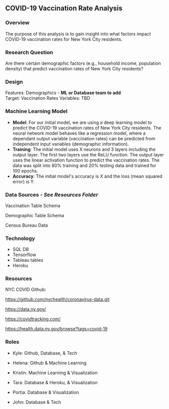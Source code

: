 ## **COVID-19 Vaccination Rate Analysis**

### Overview
The purpose of this analysis is to gain insight into what factors impact COVID-19 vaccination rates for New York City residents. 

### Research Question
Are there certain demographic factors (e.g., household income, population density) that predict vaccination rates of New York City residents?

### Design

Features: Demographics - **ML or Database team to add**<br/>
Target: Vaccination Rates
Variables: TBD

### Machine Learning Model
* **Model**: For our initial model, we are using a deep learning model to predict the COVID-19 vaccination rates of New York City residents. The neural network model behaves like a regression model, where a dependant output variable (vaccination rates) can be predicted from independent input variables (demographic information). 
* **Training**: The initial model uses X neurons and 3 layers including the output layer. The first two layers use the ReLU function. The output layer uses the linear activation function to predict the vaccination rates. The data was split into 80% training and 20% testing data and trained for 100 epochs. 
* **Accuracy**: The initial model's accuracy is X and the loss (mean squared error) is Y. 


### Data Sources - *See Resources Folder*
Vaccination Table Schema

Demographic Table Schema

Census Bureau Data

### Technology
* SQL DB
* Tensorflow
* Tableau tables
* Heroku

### __Resources__


NYC COVID Github:

https://github.com/nychealth/coronavirus-data.git

https://data.ny.gov/

https://covidtracking.com/

https://health.data.ny.gov/browse?tags=covid-19


### Roles

* Kyle: Github, Database, & Tech

* Helena: Github & Machine Learning

* Kristin: Machine Learning & Visualization

* Tara: Database & Heroku, & Visualization

* Portia: Database & Visualization

* John: Database & Tech

